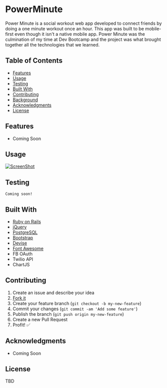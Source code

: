 # PowerMinute

Power Minute is a social workout web app developed to connect friends by doing a one minute workout once an hour. This app was built to be mobile-first even though it isn't a native mobile app. Power Minute was the culmination of my time at Dev Bootcamp and the project was what brought together all the technologies that we learned.

## Table of Contents

- [Features](#features)
- [Usage](#usage)
- [Testing](#testing)
- [Built With](#built-with)
- [Contributing](#contributing)
- [Background](#background)
- [Acknowledgments](#acknowledgments)
- [License](#license)

## Features

- Coming Soon

## Usage

[![ScreenShot](image)](link)

## Testing

```text
Coming soon!
```

## Built With

- [Ruby on Rails](http://rubyonrails.org/)
- [jQuery](https://github.com/rails/jquery-rails)
- [PostgreSQL](https://www.postgresql.org/)
- [Bootstrap](http://getbootstrap.com/)
- [Devise](https://github.com/plataformatec/devise)
- [Font Awesome](http://fontawesome.io/)
- FB OAuth
- Twilio API
- ChartJS


## Contributing

1. Create an issue and describe your idea
1. [Fork it](https://github.com/coleby210/power-minute/fork)
1. Create your feature branch (`git checkout -b my-new-feature`)
1. Commit your changes (`git commit -am 'Add some feature'`)
1. Publish the branch (`git push origin my-new-feature`)
1. Create a new Pull Request
1. Profit! :white_check_mark:

## Acknowledgments

- Coming Soon

## License

TBD